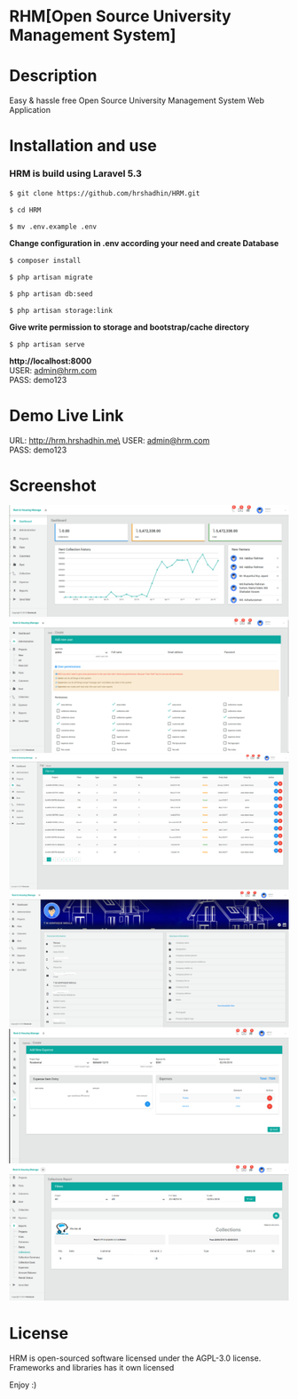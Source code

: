 RHM[Open Source University Management System]
==========================================

# Description
  Easy & hassle free Open Source University Management System Web Application

# Installation and use
### HRM is build using Laravel 5.3
```
$ git clone https://github.com/hrshadhin/HRM.git
```
```
$ cd HRM
```
```
$ mv .env.example .env
```
**Change configuration in .env according your need and create Database**
```
$ composer install
```
```
$ php artisan migrate
```
```
$ php artisan db:seed
```
```
$ php artisan storage:link
```
**Give write permission to storage and bootstrap/cache directory**

```
$ php artisan serve
```
**http://localhost:8000**\
USER: admin@hrm.com\
PASS: demo123

# Demo Live Link
URL: http://hrm.hrshadhin.me\
USER: admin@hrm.com\
PASS: demo123


# Screenshot
<img src="screenshots/1.png">
<img src="screenshots/2.png">
<img src="screenshots/3.png">
<img src="screenshots/4.png">
<img src="screenshots/6.png">
<img src="screenshots/7.png">


# License
HRM is open-sourced software licensed under the AGPL-3.0 license. Frameworks and libraries has it own licensed

Enjoy :)
